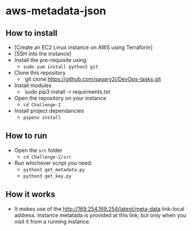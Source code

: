 # aws-metadata-json

## How to install
- [Create an EC2 Linux instance on AWS using Terraform]
- [SSH into the instance]
-  Install the pre-requisite using
    - `sudo yum install python3 git`
- Clone this repository
  - `git clone https://github.com/sagary2j/DevOps-tasks.git
- Install modules
  - `sudo pip3 install -r requirments.txt
- Open the repository on your instance
  - `cd Challenge-2`
- Install project dependancies
  - `pipenv install`


## How to run
- Open the `src` folder
  - `cd Challenge-2/src`
- Run whichever script you need:
  - `python3 get_metadata.py`
  - `python3 get_key.py`

## How it works
- It makes use of the http://169.254.169.254/latest/meta-data link-local address. Instance metatada is provided at this link, but only when you visit it from a running instance.
